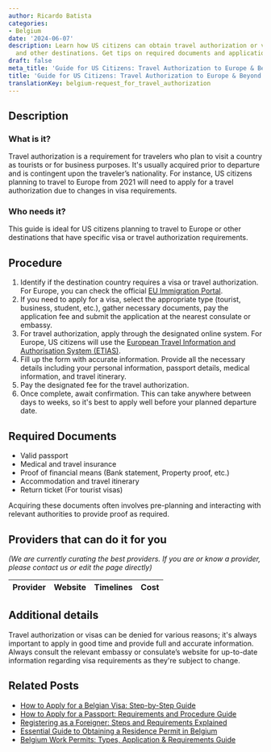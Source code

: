 ```yaml
---
author: Ricardo Batista
categories:
- Belgium
date: '2024-06-07'
description: Learn how US citizens can obtain travel authorization or visas for Europe
  and other destinations. Get tips on required documents and application procedures.
draft: false
meta_title: 'Guide for US Citizens: Travel Authorization to Europe & Beyond'
title: 'Guide for US Citizens: Travel Authorization to Europe & Beyond'
translationKey: belgium-request_for_travel_authorization
---
```


## Description
### What is it?
Travel authorization is a requirement for travelers who plan to visit a country as tourists or for business purposes. It's usually acquired prior to departure and is contingent upon the traveler’s nationality. For instance, US citizens planning to travel to Europe from 2021 will need to apply for a travel authorization due to changes in visa requirements.

### Who needs it?
This guide is ideal for US citizens planning to travel to Europe or other destinations that have specific visa or travel authorization requirements.

## Procedure
1. Identify if the destination country requires a visa or travel authorization. For Europe, you can check the official [EU Immigration Portal](https://ec.europa.eu/immigration/).
2. If you need to apply for a visa, select the appropriate type (tourist, business, student, etc.), gather necessary documents, pay the application fee and submit the application at the nearest consulate or embassy.
3. For travel authorization, apply through the designated online system. For Europe, US citizens will use the [European Travel Information and Authorisation System (ETIAS)](https://www.etiasvisa.com/etias-requirements/americans).
4. Fill up the form with accurate information. Provide all the necessary details including your personal information, passport details, medical information, and travel itinerary.
5. Pay the designated fee for the travel authorization.
6. Once complete, await confirmation. This can take anywhere between days to weeks, so it's best to apply well before your planned departure date.

## Required Documents
- Valid passport
- Medical and travel insurance
- Proof of financial means (Bank statement, Property proof, etc.)
- Accommodation and travel itinerary
- Return ticket (For tourist visas)

Acquiring these documents often involves pre-planning and interacting with relevant authorities to provide proof as required.

## Providers that can do it for you

_(We are currently curating the best providers. If you are or know a provider, please contact us or edit the page directly)_

| Provider        |     Website     |     Timelines    |       Cost      |
| :-------------: | :-------------: |  :-------------: | :-------------: |

## Additional details
Travel authorization or visas can be denied for various reasons; it's always important to apply in good time and provide full and accurate information. Always consult the relevant embassy or consulate’s website for up-to-date information regarding visa requirements as they're subject to change.
## Related Posts

- [How to Apply for a Belgian Visa: Step-by-Step Guide](https://tramitit.com/guides/belgium/request_for_visa/)
- [How to Apply for a Passport: Requirements and Procedure Guide](https://tramitit.com/guides/belgium/request_for_passport/)
- [Registering as a Foreigner: Steps and Requirements Explained](https://tramitit.com/guides/belgium/registration_in_the_foreigners_registers/)
- [Essential Guide to Obtaining a Residence Permit in Belgium](https://tramitit.com/guides/belgium/request_for_residence_permit/)
- [Belgium Work Permits: Types, Application & Requirements Guide](https://tramitit.com/guides/belgium/request_for_work_permit/)